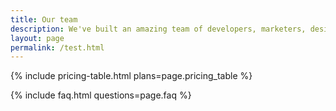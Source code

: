 ```yaml
---
title: Our team
description: We've built an amazing team of developers, marketers, designers and sales people.
layout: page
permalink: /test.html
---
```



{% include pricing-table.html plans=page.pricing_table %}

{% include faq.html questions=page.faq %}